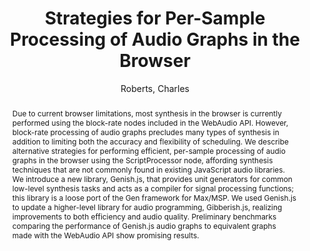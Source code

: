 --- 
title: "Strategies for Per-Sample Processing of Audio Graphs in the Browser" 
abstract: "Due to current browser limitations, most synthesis in the browser is currently performed using the block-rate nodes included in the WebAudio API. However, block-rate processing of audio graphs precludes many types of synthesis in addition to limiting both the accuracy and flexibility of scheduling. We describe alternative strategies for performing efficient, per-sample processing of audio graphs in the browser using the ScriptProcessor node, affording synthesis techniques that are not commonly found in existing JavaScript audio libraries. We introduce a new library, Genish.js, that provides unit generators for common low-level synthesis tasks and acts as a compiler for signal processing functions; this library is a loose port of the Gen framework for Max/MSP. We used Genish.js to update a higher-level library for audio programming, Gibberish.js, realizing improvements to both efficiency and audio quality. Preliminary benchmarks comparing the performance of Genish.js audio graphs to equivalent graphs made with the WebAudio API show promising results." 
address: "London" 
author: "Roberts, Charles"
webAuthor: "Charles Roberts" 
booktitle: "Proceedings of the International Web Audio Conference" 
editor: "Thalmann, Florian and Ewert, Sebastian" 
month: "August"
pages: "" 
publisher: "Queen Mary University of London" 
series: "WAC '17"
track: "Paper"  
year: "2017" 
id: "2017_72" 
tags: year2017
media: https://youtu.be/mo6VKewheGU?t=2352 
pdflink: /_data/papers/pdf/2017/2017_72.pdf
ISSN: 2663-5844
---